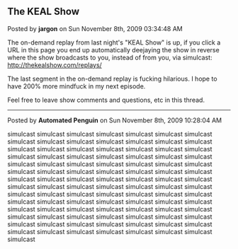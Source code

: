 ## The KEAL Show
Posted by **jargon** on Sun November 8th, 2009 03:34:48 AM

The on-demand replay from last night's "KEAL Show" is up, if you click a URL in
this page you end up automatically deejaying the show in reverse where the show
broadcasts to you, instead of from you, via simulcast:
<http://thekealshow.com/replays/>

The last segment in the on-demand replay is fucking hilarious. I hope to have
200% more mindfuck in my next episode.

Feel free to leave show comments and questions, etc in this thread.

--------------------------------------------------------------------------------

Posted by **Automated Penguin** on Sun November 8th, 2009 10:28:04 AM

simulcast simulcast simulcast simulcast simulcast simulcast simulcast simulcast
simulcast simulcast simulcast simulcast simulcast simulcast simulcast simulcast
simulcast simulcast simulcast simulcast simulcast simulcast simulcast simulcast
simulcast simulcast simulcast simulcast simulcast simulcast simulcast simulcast
simulcast simulcast simulcast simulcast simulcast simulcast simulcast simulcast
simulcast simulcast simulcast simulcast simulcast simulcast simulcast simulcast
simulcast simulcast simulcast simulcast simulcast simulcast simulcast simulcast
simulcast simulcast simulcast simulcast simulcast simulcast simulcast simulcast
simulcast simulcast simulcast simulcast simulcast simulcast simulcast simulcast
simulcast simulcast simulcast simulcast simulcast simulcast simulcast simulcast
simulcast simulcast simulcast simulcast simulcast simulcast simulcast simulcast
simulcast simulcast simulcast simulcast simulcast simulcast simulcast simulcast
simulcast simulcast simulcast
